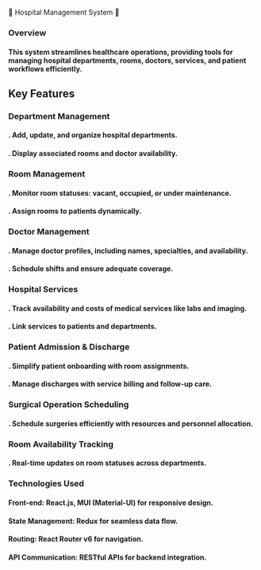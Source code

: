 🌟 Hospital Management System 🌟
### Overview
#### This system streamlines healthcare operations, providing tools for managing hospital departments, rooms, doctors, services, and patient workflows efficiently.

## Key Features
  ### Department Management

  #### . Add, update, and organize hospital departments.
  #### . Display associated rooms and doctor availability.
  ### Room Management
  #### . Monitor room statuses: vacant, occupied, or under maintenance.
  #### . Assign rooms to patients dynamically.
  ### Doctor Management

  #### . Manage doctor profiles, including names, specialties, and availability.
  #### . Schedule shifts and ensure adequate coverage.
  ### Hospital Services

  #### . Track availability and costs of medical services like labs and imaging.
  #### . Link services to patients and departments.
  ### Patient Admission & Discharge

  #### . Simplify patient onboarding with room assignments.
  #### . Manage discharges with service billing and follow-up care.
  ### Surgical Operation Scheduling

  #### . Schedule surgeries efficiently with resources and personnel allocation.
  ### Room Availability Tracking

  #### . Real-time updates on room statuses across departments.
### Technologies Used
  #### Front-end: React.js, MUI (Material-UI) for responsive design.
  #### State Management: Redux for seamless data flow.
  #### Routing: React Router v6 for navigation.
  #### API Communication: RESTful APIs for backend integration.
